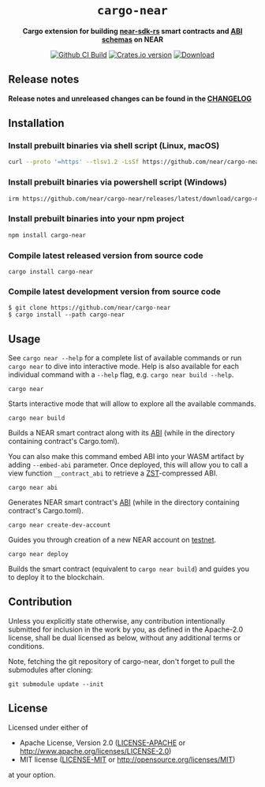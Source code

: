 <!-- markdownlint-disable MD014 -->

<div align="center">

  <h1><code>cargo-near</code></h1>

  <p>
    <strong>Cargo extension for building <a href="https://github.com/near/near-sdk-rs">near-sdk-rs</a> smart contracts and <a href="https://github.com/near/abi">ABI schemas</a> on NEAR</strong>
  </p>

  <p>
    <a href="https://github.com/near/cargo-near/actions/workflows/test.yml?query=branch%3Amain"><img src="https://github.com/near/cargo-near/actions/workflows/test.yml/badge.svg" alt="Github CI Build" /></a>
    <a href="https://crates.io/crates/cargo-near"><img src="https://img.shields.io/crates/v/cargo-near.svg?style=flat-square" alt="Crates.io version" /></a>
    <a href="https://crates.io/crates/cargo-near"><img src="https://img.shields.io/crates/d/cargo-near.svg?style=flat-square" alt="Download" /></a>
  </p>

</div>

## Release notes

**Release notes and unreleased changes can be found in the [CHANGELOG](CHANGELOG.md)**

## Installation

### Install prebuilt binaries via shell script (Linux, macOS)

```sh
curl --proto '=https' --tlsv1.2 -LsSf https://github.com/near/cargo-near/releases/latest/download/cargo-near-installer.sh | sh
```

### Install prebuilt binaries via powershell script (Windows)

```sh
irm https://github.com/near/cargo-near/releases/latest/download/cargo-near-installer.ps1 | iex
```

### Install prebuilt binaries into your npm project

```sh
npm install cargo-near
```

### Compile latest released version from source code

```console
cargo install cargo-near
```

### Compile latest development version from source code

```console
$ git clone https://github.com/near/cargo-near
$ cargo install --path cargo-near
```

## Usage

See `cargo near --help` for a complete list of available commands or run `cargo near` to dive into interactive mode. Help is also available for each individual command with a `--help` flag, e.g. `cargo near build --help`.

```console
cargo near
```

Starts interactive mode that will allow to explore all the available commands.

```console
cargo near build
```

Builds a NEAR smart contract along with its [ABI](https://github.com/near/abi) (while in the directory containing contract's Cargo.toml).

You can also make this command embed ABI into your WASM artifact by adding `--embed-abi` parameter. Once deployed, this will allow you to call a view function `__contract_abi` to retrieve a [ZST](https://facebook.github.io/zstd/)-compressed ABI.

```console
cargo near abi
```

Generates NEAR smart contract's [ABI](https://github.com/near/abi) (while in the directory containing contract's Cargo.toml).

```console
cargo near create-dev-account
```

Guides you through creation of a new NEAR account on [testnet](https://explorer.testnet.near.org).

```console
cargo near deploy
```

Builds the smart contract (equivalent to `cargo near build`) and guides you to deploy it to the blockchain.


## Contribution

Unless you explicitly state otherwise, any contribution intentionally submitted
for inclusion in the work by you, as defined in the Apache-2.0 license, shall be
dual licensed as below, without any additional terms or conditions.

Note, fetching the git repository of cargo-near, don't forget to pull the submodules after cloning:

```console
git submodule update --init
```

## License

Licensed under either of

* Apache License, Version 2.0
   ([LICENSE-APACHE](LICENSE-APACHE) or <http://www.apache.org/licenses/LICENSE-2.0>)
* MIT license
   ([LICENSE-MIT](LICENSE-MIT) or <http://opensource.org/licenses/MIT>)

at your option.
